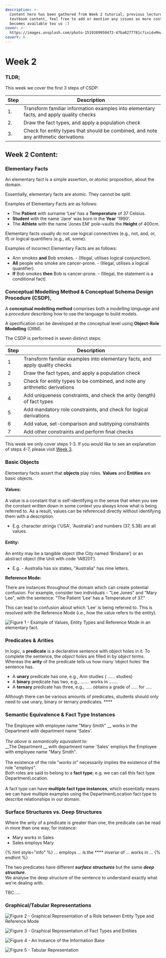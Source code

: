 ```yaml
---
description: >-
  Content here has been gathered from Week 2 tutorial, previous lectures and
  textbook content, feel free to add or mention any issues as more content
  becomes available too us :)
cover: >-
  https://images.unsplash.com/photo-1519389950473-47ba0277781c?ixid=MnwxMjA3fDB8MHxwaG90by1wYWdlfHx8fGVufDB8fHx8&ixlib=rb-1.2.1&auto=format&fit=crop&w=2970&q=80
coverY: 0
---
```


# Week 2

### TLDR;

This week we cover the first 3 steps of CSDP:

| Step | Description                                                                             |
| ---- | --------------------------------------------------------------------------------------- |
| 1.   | Transform familiar information examples into elementary facts, and apply quality checks |
| 2.   | Draw the fact types, and apply a population check                                       |
| 3.   | Check for entity types that should be combined, and note any arithmetic derivations     |

## Week 2 Content:

### Elementary Facts

An elementary fact is a simple assertion, or atomic proposition, about the domain.

Essentially, elementary facts are atomic. They cannot be split.

Examples of Elementary Facts are as follows:

* The **Patient** with surname ‘Lee’ has a **Temperature** of 37 Celsius.
* **Student** with the name 'Jane' was born in the **Year** '1990'.
* The **Athlete** with the name 'Jones EM' pole-vaults the **Height** of 400cm.

Elementary facts usually do not use logical connectives (e.g., not, and, or, if) or logical quantifiers (e.g., all, some).

Examples of incorrect Elementary Facts are as follows:

* Ann smokes **and** Bob smokes. - (Illegal, utilises logical conjunction).
* **All** people who smoke are cancer-prone. - (Illegal, utilises a logical quantifier).
* **If** Bob smokes **then** Bob is cancer-prone. - (Illegal, the statement is a conditional fact).

### Conceptual Modelling Method & Conceptual Schema Design Procedure (CSDP),

A **conceptual modelling method** comprises both a _modelling language_ and a _procedure_ describing how to use the language to build models.

A specification can be developed at the conceptual level using **Object-Role Modelling** (ORM).

The CSDP is performed in seven distinct steps:

| Step | Description                                                                 |
| ---- | --------------------------------------------------------------------------- |
| 1    | Transform familiar examples into elementary facts, and apply quality checks |
| 2    | Draw the fact types, and apply a population check                           |
| 3    | Check for entity types to be combined, and note any arithmetic derivations  |
| 4    | Add uniqueness constraints, and check the arity (length) of fact types      |
| 5    | Add mandatory role constraints, and check for logical derivations           |
| 6    | Add value, set-comparison and subtyping constraints                         |
| 7    | Add other constraints and perform final checks                              |

This week we only cover steps 1-3. If you would like to see an explanation of steps 4-7, please visit [Week 3](week-3.md).

### Basic Objects

Elementary facts assert that **objects** play roles. **Values** and **Entities** are basic objects.

#### Values:

A value is a constant that is self-identifying in the sense that when you see the constant written down in some context you always know what is being referred to. As a result, values can be referenced directly without identifying them with a description.

* E.g. character strings ('USA', 'Australia') and numbers (37, 5.38) are all values.

#### Entity:

An entity may be a tangible object (the City named ‘Brisbane’) or an abstract object (the Unit with code ‘IAB201’).

* E.g. - Australia has six states, "Australia" has nine letters.

**Reference Mode:**

There are instances throughout the domain which can create potential confusion. For example, consider two individuals - "Lee Jones" and "Mary Lee", with the sentence: "The Patient ‘Lee’ has a Temperature of 37."

This can lead to confusion about which 'Lee' is being referred to. This is resolved with the Reference Mode (i.e., how the value refers to the entity).

![Figure 1 - Example of Values, Entity Types and Reference Mode in an elementary fact.](<../.gitbook/assets/image (1).png>)

### Predicates & Arities&#x20;

In logic, a **predicate** is a declarative sentence with object holes in it. To complete the sentence, the _object holes_ are filled in by _object terms_. Whereas the **arity** of the predicate tells us how many ‘object holes’ the sentence has.

* A **unary** predicate has one, e.g., Ann studies ( …… studies)&#x20;
* A **binary** predicate has two, e.g., ..….. works in ..…..&#x20;
* A **ternary** predicate has three, e.g., ….. obtains a grade of ….. for …..

Although there can be various amounts of predicates, students should only need to use unary, binary or ternary predicates. ****&#x20;

### Semantic Equivalence & Fact Type Instances

The Employee with employee name "Mary Smith" __ works in the Department with department name 'Sales'. \
\
_The above is semantically equivalent to:_\
__The Department __ with department name 'Sales' employs the Employee with employee name "Mary Smith". \
\
The existence of the role "_works in_" necessarily implies the existence of the role "_employs_".\
Both roles are said to belong to a **fact type**; e.g. we can call this fact type DepartmentLocation.\
\
A fact type can have **multiple fact type instances**, which essentially means we can have multiple examples using the DepartmentLocation fact type to describe relationships in our domain.

### Surface Structures vs. Deep Structures

Where the arity of a predicate is greater than one, the predicate can be read in more than one way, for instance:

* Mary works in Sales&#x20;
* Sales employs Mary

{% hint style="info" %}
... employs ... is the **** _inverse_ of ... works in ...&#x20;
{% endhint %}

The two predicates have different _**surface structures**_ but the same _**deep structure**_.\
We analyse the deep structure of the sentence to understand exactly what we're dealing with.











TBC.....

















### Graphical/Tabular Representations

![Figure 2 - Graphical Representation of a Role between Entity Type and Reference Mode](<../.gitbook/assets/image (3).png>)

![Figure 3 - Graphical Representation of Fact Types and Entities](<../.gitbook/assets/image (2).png>)

![Figure 4 - An Instance of the Information Base](<../.gitbook/assets/image (5) (1).png>)

![Figure 5 - Tabular Representation](<../.gitbook/assets/image (4) (1).png>)
